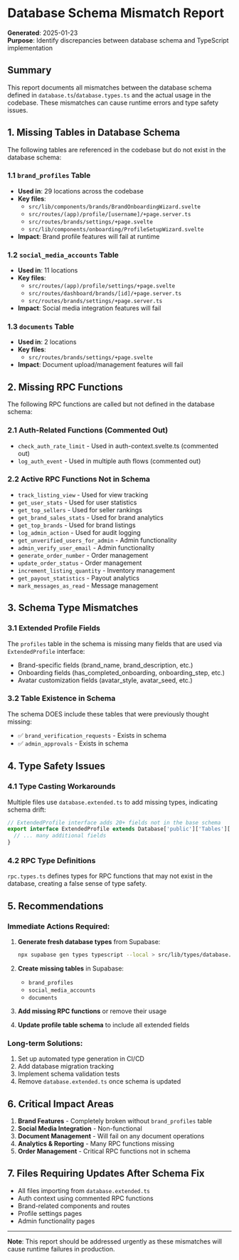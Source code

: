 # Database Schema Mismatch Report

**Generated**: 2025-01-23  
**Purpose**: Identify discrepancies between database schema and TypeScript implementation

## Summary

This report documents all mismatches between the database schema defined in `database.ts`/`database.types.ts` and the actual usage in the codebase. These mismatches can cause runtime errors and type safety issues.

## 1. Missing Tables in Database Schema

The following tables are referenced in the codebase but do not exist in the database schema:

### 1.1 `brand_profiles` Table
- **Used in**: 29 locations across the codebase
- **Key files**:
  - `src/lib/components/brands/BrandOnboardingWizard.svelte`
  - `src/routes/(app)/profile/[username]/+page.server.ts`
  - `src/routes/brands/settings/+page.svelte`
  - `src/lib/components/onboarding/ProfileSetupWizard.svelte`
- **Impact**: Brand profile features will fail at runtime

### 1.2 `social_media_accounts` Table
- **Used in**: 11 locations
- **Key files**:
  - `src/routes/(app)/profile/settings/+page.svelte`
  - `src/routes/dashboard/brands/[id]/+page.server.ts`
  - `src/routes/brands/settings/+page.server.ts`
- **Impact**: Social media integration features will fail

### 1.3 `documents` Table
- **Used in**: 2 locations
- **Key files**:
  - `src/routes/brands/settings/+page.svelte`
- **Impact**: Document upload/management features will fail

## 2. Missing RPC Functions

The following RPC functions are called but not defined in the database schema:

### 2.1 Auth-Related Functions (Commented Out)
- `check_auth_rate_limit` - Used in auth-context.svelte.ts (commented out)
- `log_auth_event` - Used in multiple auth flows (commented out)

### 2.2 Active RPC Functions Not in Schema
- `track_listing_view` - Used for view tracking
- `get_user_stats` - Used for user statistics
- `get_top_sellers` - Used for seller rankings
- `get_brand_sales_stats` - Used for brand analytics
- `get_top_brands` - Used for brand listings
- `log_admin_action` - Used for audit logging
- `get_unverified_users_for_admin` - Admin functionality
- `admin_verify_user_email` - Admin functionality
- `generate_order_number` - Order management
- `update_order_status` - Order management
- `increment_listing_quantity` - Inventory management
- `get_payout_statistics` - Payout analytics
- `mark_messages_as_read` - Message management

## 3. Schema Type Mismatches

### 3.1 Extended Profile Fields
The `profiles` table in the schema is missing many fields that are used via `ExtendedProfile` interface:
- Brand-specific fields (brand_name, brand_description, etc.)
- Onboarding fields (has_completed_onboarding, onboarding_step, etc.)
- Avatar customization fields (avatar_style, avatar_seed, etc.)

### 3.2 Table Existence in Schema
The schema DOES include these tables that were previously thought missing:
- ✅ `brand_verification_requests` - Exists in schema
- ✅ `admin_approvals` - Exists in schema

## 4. Type Safety Issues

### 4.1 Type Casting Workarounds
Multiple files use `database.extended.ts` to add missing types, indicating schema drift:
```typescript
// ExtendedProfile interface adds 20+ fields not in the base schema
export interface ExtendedProfile extends Database['public']['Tables']['profiles']['Row'] {
  // ... many additional fields
}
```

### 4.2 RPC Type Definitions
`rpc.types.ts` defines types for RPC functions that may not exist in the database, creating a false sense of type safety.

## 5. Recommendations

### Immediate Actions Required:
1. **Generate fresh database types** from Supabase:
   ```bash
   npx supabase gen types typescript --local > src/lib/types/database.types.ts
   ```

2. **Create missing tables** in Supabase:
   - `brand_profiles`
   - `social_media_accounts`
   - `documents`

3. **Add missing RPC functions** or remove their usage

4. **Update profile table schema** to include all extended fields

### Long-term Solutions:
1. Set up automated type generation in CI/CD
2. Add database migration tracking
3. Implement schema validation tests
4. Remove `database.extended.ts` once schema is updated

## 6. Critical Impact Areas

1. **Brand Features** - Completely broken without `brand_profiles` table
2. **Social Media Integration** - Non-functional
3. **Document Management** - Will fail on any document operations
4. **Analytics & Reporting** - Many RPC functions missing
5. **Order Management** - Critical RPC functions not in schema

## 7. Files Requiring Updates After Schema Fix

- All files importing from `database.extended.ts`
- Auth context using commented RPC functions
- Brand-related components and routes
- Profile settings pages
- Admin functionality pages

---

**Note**: This report should be addressed urgently as these mismatches will cause runtime failures in production.
